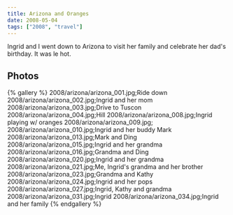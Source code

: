```yaml
---
title: Arizona and Oranges
date: 2008-05-04
tags: ["2008", "travel"]
---
```

Ingrid and I went down to Arizona to visit her family and celebrate her dad's birthday.  It was le hot.

## Photos 

{% gallery %} 
2008/arizona/arizona_001.jpg;Ride down
2008/arizona/arizona_002.jpg;Ingrid and her mom
2008/arizona/arizona_003.jpg;Drive to Tuscon
2008/arizona/arizona_004.jpg;Hill
2008/arizona/arizona_008.jpg;Ingrid playing w/ oranges
2008/arizona/arizona_009.jpg;
2008/arizona/arizona_010.jpg;Ingrid and her buddy Mark
2008/arizona/arizona_013.jpg;Mark and Ding
2008/arizona/arizona_015.jpg;Ingrid and her grandma
2008/arizona/arizona_016.jpg;Grandma and Ding
2008/arizona/arizona_020.jpg;Ingrid and her grandma
2008/arizona/arizona_021.jpg;Me, Ingrid's grandma and her brother
2008/arizona/arizona_023.jpg;Grandma and Kathy
2008/arizona/arizona_024.jpg;Ingrid and her pops
2008/arizona/arizona_027.jpg;Ingrid, Kathy and grandma
2008/arizona/arizona_031.jpg;Ingrid
2008/arizona/arizona_034.jpg;Ingrid and her family
{% endgallery %}
